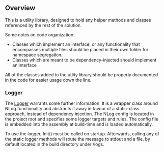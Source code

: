 ## Overview

This is a utility library, designed to hold any helper methods and classes referenced by the rest of the solution.

Some notes on code organization:
- Classes which implement an interface, or any functionality that encompasses multiple files should be placed in their own folder for namespace segregation.
- Classes which are meant to be dependency-injected should implement an interface

All of the classes added to the utlity library should be properly documented in the code for easier usage down the line.

### Logger

The [Logger](Logger.cs) warrants some further information. It is a wrapper class around NLog functionality and abstracts it away in favour of a static-class approach, instead of dependency injection. The NLog config is located in the project root and specifies some logger targets and rules. The config file is embedded into the assembly at build-time and is loaded automatically.

To use the logger, Init() must be called on startup. Afterwards, calling any of the static logger methods will route the message to stdout and a file, by default located in the build directory under /logs.